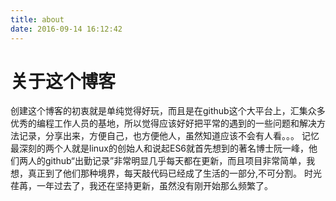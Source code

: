 ```yaml
---
title: about
date: 2016-09-14 16:12:42
---
```


# 关于这个博客
创建这个博客的初衷就是单纯觉得好玩，而且是在github这个大平台上，汇集众多优秀的编程工作人员的基地，所以觉得应该好好把平常的遇到的一些问题和解决方法记录，分享出来，方便自己，也方便他人，虽然知道应该不会有人看。。。
记忆最深刻的两个人就是linux的创始人和说起ES6就首先想到的著名博士阮一峰，他们两人的github“出勤记录”非常明显几乎每天都在更新，而且项目非常简单，我想，真正到了他们那种境界，每天敲代码已经成了生活的一部分,不可分割。
时光荏苒，一年过去了，我还在坚持更新，虽然没有刚开始那么频繁了。
